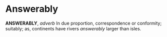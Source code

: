 # Answerably

**ANSWERABLY**, _adverb_ In due proportion, correspondence or conformity; suitably; as, continents have rivers _answerably_ larger than isles.